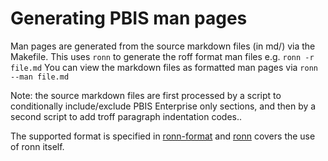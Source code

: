 # Generating PBIS man pages

Man pages are generated from the source markdown files (in md/) via the Makefile.
This uses `ronn` to generate the roff format man files e.g. `ronn -r file.md`
You can view the markdown files as formatted man pages via `ronn --man file.md`

Note: the source markdown files are first processed by a script to conditionally include/exclude
PBIS Enterprise only sections, and then by a second script to add troff paragraph indentation codes..

The supported format is specified in [ronn-format](https://rtomayko.github.io/ronn/ronn-format.7)
and [ronn](https://rtomayko.github.io/ronn/ronn.1.html) covers the use of ronn itself.
